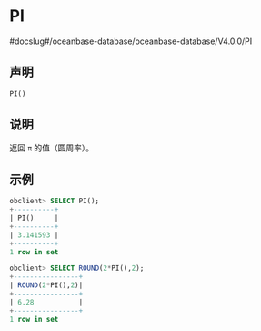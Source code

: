 PI 
=======================
#docslug#/oceanbase-database/oceanbase-database/V4.0.0/PI


声明 
-----------------------

```sql
PI()
```



说明 
-----------------------

返回 `π` 的值（圆周率）。

示例 
-----------------------

```sql
obclient> SELECT PI();
+----------+
| PI()     |
+----------+
| 3.141593 |
+----------+
1 row in set 

obclient> SELECT ROUND(2*PI(),2);
+----------------+
| ROUND(2*PI(),2)|
+----------------+
| 6.28           |
+----------------+
1 row in set
```


